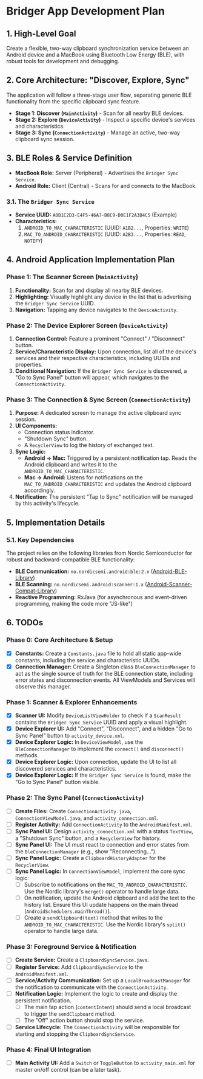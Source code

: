 # Bridger App Development Plan

## 1. High-Level Goal

Create a flexible, two-way clipboard synchronization service between an Android device and a MacBook using Bluetooth Low Energy (BLE), with robust tools for development and debugging.

## 2. Core Architecture: "Discover, Explore, Sync"

The application will follow a three-stage user flow, separating generic BLE functionality from the specific clipboard sync feature.

*   **Stage 1: Discover (`MainActivity`)** - Scan for all nearby BLE devices.
*   **Stage 2: Explore (`DeviceActivity`)** - Inspect a specific device's services and characteristics.
*   **Stage 3: Sync (`ConnectionActivity`)** - Manage an active, two-way clipboard sync session.

## 3. BLE Roles & Service Definition

*   **MacBook Role:** Server (Peripheral) - Advertises the `Bridger Sync Service`.
*   **Android Role:** Client (Central) - Scans for and connects to the MacBook.

### 3.1. The `Bridger Sync Service`
*   **Service UUID:** `A0B1C2D3-E4F5-46A7-B8C9-D0E1F2A3B4C5` (Example)
*   **Characteristics:**
    1.  `ANDROID_TO_MAC_CHARACTERISTIC` (UUID: `A1B2...`, Properties: `WRITE`)
    2.  `MAC_TO_ANDROID_CHARACTERISTIC` (UUID: `A2B3...`, Properties: `READ`, `NOTIFY`)

## 4. Android Application Implementation Plan

### Phase 1: The Scanner Screen (`MainActivity`)
1.  **Functionality:** Scan for and display all nearby BLE devices.
2.  **Highlighting:** Visually highlight any device in the list that is advertising the `Bridger Sync Service` UUID.
3.  **Navigation:** Tapping any device navigates to the `DeviceActivity`.

### Phase 2: The Device Explorer Screen (`DeviceActivity`)
1.  **Connection Control:** Feature a prominent "Connect" / "Disconnect" button.
2.  **Service/Characteristic Display:** Upon connection, list all of the device's services and their respective characteristics, including UUIDs and properties.
3.  **Conditional Navigation:** If the `Bridger Sync Service` is discovered, a "Go to Sync Panel" button will appear, which navigates to the `ConnectionActivity`.

### Phase 3: The Connection & Sync Screen (`ConnectionActivity`)
1.  **Purpose:** A dedicated screen to manage the active clipboard sync session.
2.  **UI Components:**
    *   Connection status indicator.
    *   "Shutdown Sync" button.
    *   A `RecyclerView` to log the history of exchanged text.
3.  **Sync Logic:**
    *   **Android -> Mac:** Triggered by a persistent notification tap. Reads the Android clipboard and writes it to the `ANDROID_TO_MAC_CHARACTERISTIC`.
    *   **Mac -> Android:** Listens for notifications on the `MAC_TO_ANDROID_CHARACTERISTIC` and updates the Android clipboard accordingly.
4.  **Notification:** The persistent "Tap to Sync" notification will be managed by this activity's lifecycle.

## 5. Implementation Details

### 5.1. Key Dependencies
The project relies on the following libraries from Nordic Semiconductor for robust and backward-compatible BLE functionality:
*   **BLE Communication:** `no.nordicsemi.android:ble:2.x` ([Android-BLE-Library](https://github.com/NordicSemiconductor/Android-BLE-Library))
*   **BLE Scanning:** `no.nordicsemi.android:scanner:1.x` ([Android-Scanner-Compat-Library](https://github.com/NordicSemiconductor/Android-Scanner-Compat-Library))
*   **Reactive Programming:** RxJava (for asynchronous and event-driven programming, making the code more "JS-like")

## 6. TODOs

### Phase 0: Core Architecture & Setup
-   [x] **Constants:** Create a `Constants.java` file to hold all static app-wide constants, including the service and characteristic UUIDs.
-   [x] **Connection Manager:** Create a Singleton class `BleConnectionManager` to act as the single source of truth for the BLE connection state, including error states and disconnection events. All ViewModels and Services will observe this manager.

### Phase 1: Scanner & Explorer Enhancements
-   [x] **Scanner UI:** Modify `DeviceListViewHolder` to check if a `ScanResult` contains the `Bridger Sync Service` UUID and apply a visual highlight.
-   [x] **Device Explorer UI:** Add "Connect", "Disconnect", and a hidden "Go to Sync Panel" button to `activity_device.xml`.
-   [x] **Device Explorer Logic:** In `DeviceViewModel`, use the `BleConnectionManager` to implement the `connect()` and `disconnect()` methods.
-   [x] **Device Explorer Logic:** Upon connection, update the UI to list all discovered services and characteristics.
-   [x] **Device Explorer Logic:** If the `Bridger Sync Service` is found, make the "Go to Sync Panel" button visible.

### Phase 2: The Sync Panel (`ConnectionActivity`)
-   [ ] **Create Files:** Create `ConnectionActivity.java`, `ConnectionViewModel.java`, and `activity_connection.xml`.
-   [ ] **Register Activity:** Add `ConnectionActivity` to the `AndroidManifest.xml`.
-   [ ] **Sync Panel UI:** Design `activity_connection.xml` with a status `TextView`, a "Shutdown Sync" button, and a `RecyclerView` for history.
-   [ ] **Sync Panel UI:** The UI must react to connection and error states from the `BleConnectionManager` (e.g., show "Reconnecting...").
-   [ ] **Sync Panel Logic:** Create a `ClipboardHistoryAdapter` for the `RecyclerView`.
-   [ ] **Sync Panel Logic:** In `ConnectionViewModel`, implement the core sync logic:
    -   [ ] Subscribe to notifications on the `MAC_TO_ANDROID_CHARACTERISTIC`. Use the Nordic library's `merge()` operator to handle large data.
    -   [ ] On notification, update the Android clipboard and add the text to the history list. Ensure this UI update happens on the main thread (`AndroidSchedulers.mainThread()`).
    -   [ ] Create a `sendClipboard(text)` method that writes to the `ANDROID_TO_MAC_CHARACTERISTIC`. Use the Nordic library's `split()` operator to handle large data.

### Phase 3: Foreground Service & Notification
-   [ ] **Create Service:** Create a `ClipboardSyncService.java`.
-   [ ] **Register Service:** Add `ClipboardSyncService` to the `AndroidManifest.xml`.
-   [ ] **Service/Activity Communication:** Set up a `LocalBroadcastManager` for the notification to communicate with the `ConnectionActivity`.
-   [ ] **Notification Logic:** Implement the logic to create and display the persistent notification.
    -   [ ] The main tap action (`contentIntent`) should send a local broadcast to trigger the `sendClipboard` method.
    -   [ ] The "Off" action button should stop the service.
-   [ ] **Service Lifecycle:** The `ConnectionActivity` will be responsible for starting and stopping the `ClipboardSyncService`.

### Phase 4: Final UI Integration
-   [ ] **Main Activity UI:** Add a `Switch` or `ToggleButton` to `activity_main.xml` for master on/off control (can be a later task).
